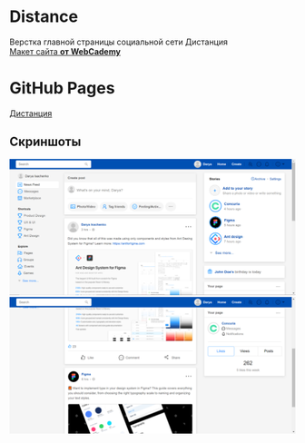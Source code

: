 # Distance
Верстка главной страницы социальной сети Дистанция <br>
<a href="https://www.figma.com/file/7naTDnavh3dzSZfC0i8rbM/distance?node-id=1%3A37">Макет сайта </a> <a href="https://vk.com/webcademy"><strong>от WebCademy</strong></a> 
<br>

# GitHub Pages
<a href="https://ileods.github.io/Distance/">Дистанция</a>


## Скриншоты
![alt text](Screenshots/Distance_Screenshot1.png)
![alt text](Screenshots/Distance_Screenshot2.png)
